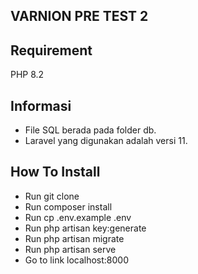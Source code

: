 ## VARNION PRE TEST 2

## Requirement

PHP 8.2

## Informasi

-   File SQL berada pada folder db.
-   Laravel yang digunakan adalah versi 11.

## How To Install

-   Run git clone
-   Run composer install
-   Run cp .env.example .env
-   Run php artisan key:generate
-   Run php artisan migrate
-   Run php artisan serve
-   Go to link localhost:8000
